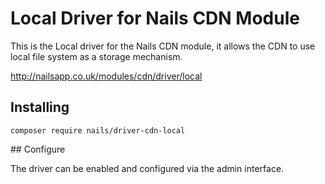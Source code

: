 # Local Driver for Nails CDN Module

This is the Local driver for the Nails CDN module, it allows the CDN to use local file system as a storage mechanism.

http://nailsapp.co.uk/modules/cdn/driver/local


## Installing

    composer require nails/driver-cdn-local
    
    
## Configure

The driver can be enabled and configured via the admin interface.
